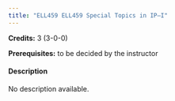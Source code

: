 ```yaml
---
title: "ELL459 ELL459 Special Topics in IP–I"
---
```

**Credits:** 3 (3-0-0)

**Prerequisites:** to be decided by the instructor

#### Description
No description available.